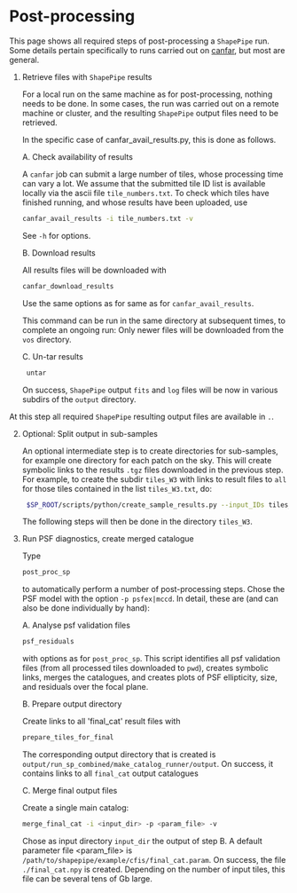 # Post-processing

This page shows all required steps of post-processing a `ShapePipe` run. Some details pertain specifically to
runs carried out on [canfar](./canfar.md), but most are general.

1. Retrieve files with `ShapePipe` results

   For a local run on the same machine as for post-processing, nothing needs to be done.
   In some cases, the run was carried out on a remote machine or cluster, and the resulting `ShapePipe`
   output files need to be retrieved.
   
   In the specific case of canfar_avail_results.py, this is done as follows.
   
   A. Check availability of results

      A `canfar` job can submit a large number of tiles, whose processing time can vary a lot.
      We assume that the submitted tile ID list is available locally via the ascii file `tile_numbers.txt`. 
      To check which tiles have finished running, and whose results have been uploaded, use
      ```bash
      canfar_avail_results -i tile_numbers.txt -v
      ```
      See `-h` for options.

   B. Download results

      All results files will be downloaded with
      ```bash
      canfar_download_results
      ```
      Use the same options as for same as for `canfar_avail_results`.
      
      This command can be run in the same directory at subsequent times, to complete an ongoing run: Only newer files will be downloaded
      from the `vos` directory.
      
   C. Un-tar results
     ```bash
      untar
      ```
      On success, `ShapePipe` output `fits` and `log` files will be now in various subdirs of the `output` directory.

At this step all required `ShapePipe` resulting output files are available in `.`.

2. Optional: Split output in sub-samples

   An optional intermediate step is to create directories for sub-samples, for example one directory
   for each patch on the sky. This will create symbolic links to the results `.tgz` files downloaded in
   the previous step. For example, to create the subdir `tiles_W3` with links to result files to `all` for
   those tiles contained in the list `tiles_W3.txt`, do:
   ```bash
    $SP_ROOT/scripts/python/create_sample_results.py --input_IDs tiles_W3.txt -i . all -o tiles_W3 -v
    ```
    The following steps will then be done in the directory `tiles_W3`.

3. Run PSF diagnostics, create merged catalogue

   Type
   ```bash
   post_proc_sp
   ```
   to automatically perform a number of post-processing steps. Chose the PSF model with the option `-p psfex|mccd`. In detail, these are (and can also be
   done individually
   by hand):
   
   A. Analyse psf validation files
   
      ```bash
      psf_residuals
      ```
      with options as for `post_proc_sp`.
      This script identifies all psf validation files (from all processed tiles downloaded to `pwd`), creates symbolic links,
      merges the catalogues, and creates plots of PSF ellipticity, size, and residuals over the focal plane.

   B. Prepare output directory
   
      Create links to all 'final_cat' result files with 
      ```bash
      prepare_tiles_for_final
      ```
      The corresponding output directory that is created is `output/run_sp_combined/make_catalog_runner/output`.
      On success, it contains links to all `final_cat` output catalogues

   C. Merge final output files
   
      Create a single main catalog:
      ```bash
      merge_final_cat -i <input_dir> -p <param_file> -v
      ```
      Chose as input directory `input_dir` the output of step B. A default parameter file <param_file> is `/path/to/shapepipe/example/cfis/final_cat.param`. 
      On success, the file `./final_cat.npy` is created. Depending on the number of input tiles, this file can be several tens of Gb large. 
